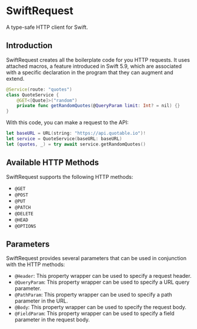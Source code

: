 # SwiftRequest

A type-safe HTTP client for Swift.

## Introduction

SwiftRequest creates all the boilerplate code for you HTTP requests. It uses attached macros, a feature introduced in Swift 5.9, which are associated with a specific declaration in the program that they can augment and extend.

```swift
@Service(route: "quotes")
class QuoteService {
    @GET<[Quote]>("random")
    private func getRandomQuotes(@QueryParam limit: Int? = nil) {}
}
```

With this code, you can make a request to the API:

```swift
let baseURL = URL(string: "https://api.quotable.io")!
let service = QuoteService(baseURL: baseURL)
let (quotes, _) = try await service.getRandomQuotes()
```

## Available HTTP Methods

SwiftRequest supports the following HTTP methods:

- `@GET`
- `@POST`
- `@PUT`
- `@PATCH`
- `@DELETE`
- `@HEAD`
- `@OPTIONS`
  
## Parameters

SwiftRequest provides several parameters that can be used in conjunction with the HTTP methods:

- `@Header`: This property wrapper can be used to specify a request header.
- `@QueryParam`: This property wrapper can be used to specify a URL query parameter.
- `@PathParam`: This property wrapper can be used to specify a path parameter in the URL.
- `@Body`: This property wrapper can be used to specify the request body.
- `@FieldParam`: This property wrapper can be used to specify a field parameter in the request body.